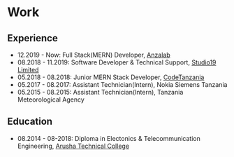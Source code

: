 # Work

## Experience
- 12.2019 - Now: Full Stack(MERN) Developer, [Anzalab](https://github.com/anzalab)
- 08.2018 - 11.2019: Software Developer & Technical Support, [Studio19 Limited](https://www.studio19.co.tz/)
- 05.2018 - 08.2018: Junior MERN Stack Developer, [CodeTanzania](https://github.com/CodeTanzania)
-  05.2017 - 08.2017: Assistant Technician(Intern), Nokia Siemens Tanzania
- 05.2015 - 08.2015: Assistant Technician(Intern), Tanzania Meteorological Agency

## Education
- 08.2014 - 08-2018: Diploma in Electonics & Telecommunication Engineering, [Arusha Technical College](https://atc.ac.tz/)